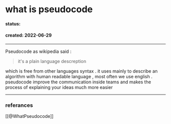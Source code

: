 # what is pseudocode
#### status: 
#### created: 2022-06-29
---
Pseudocode as wikipedia said :
> it's a plain language descreption

which is free from other languages syntax . it uses mainly to describe an algorithm with human readable language , most often we use english .
pseudocode improve the communication inside teams and makes the process of explaining your ideas much more easier

---
### referances
[[@WhatPseudocode]]
